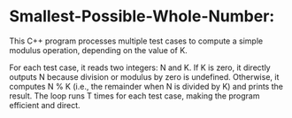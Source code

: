 ﻿# Smallest-Possible-Whole-Number:


 This C++ program processes multiple test cases to compute a simple modulus operation, depending on the value of K.

For each test case, it reads two integers: N and K. If K is zero, it directly outputs N because division or modulus by zero is undefined. Otherwise, it computes N % K (i.e., the remainder when N is divided by K) and prints the result. The loop runs T times for each test case, making the program efficient and direct.
